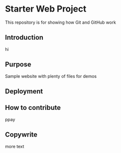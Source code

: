 # Starter Web Project

This repository is for showing how Git and GitHub work

## Introduction
hi
## Purpose

Sample website with plenty of files for demos

## Deployment

## How to contribute
ppay
## Copywrite
more text